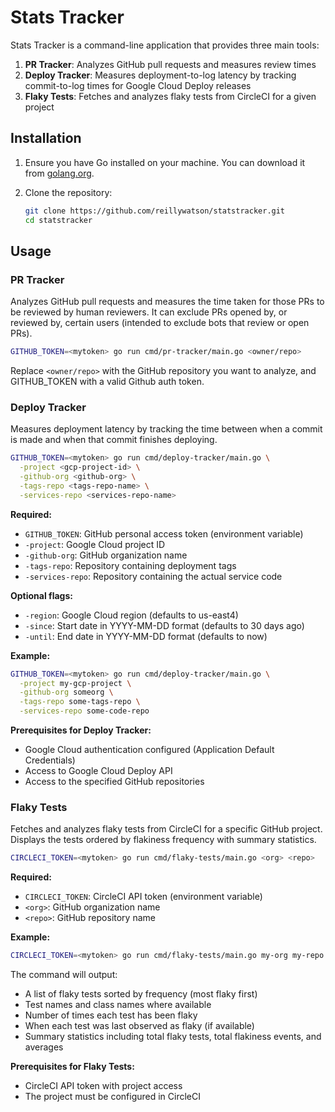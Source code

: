# Stats Tracker

Stats Tracker is a command-line application that provides three main tools:

1. **PR Tracker**: Analyzes GitHub pull requests and measures review times
2. **Deploy Tracker**: Measures deployment-to-log latency by tracking commit-to-log times for Google Cloud Deploy releases
3. **Flaky Tests**: Fetches and analyzes flaky tests from CircleCI for a given project

## Installation

1. Ensure you have Go installed on your machine. You can download it from [golang.org](https://golang.org/dl/).
2. Clone the repository:

   ```bash
   git clone https://github.com/reillywatson/statstracker.git
   cd statstracker
   ```

## Usage

### PR Tracker

Analyzes GitHub pull requests and measures the time taken for those PRs to be reviewed by human reviewers. It can exclude PRs opened by, or reviewed by, certain users (intended to exclude bots that review or open PRs).

```bash
GITHUB_TOKEN=<mytoken> go run cmd/pr-tracker/main.go <owner/repo>
```

Replace `<owner/repo>` with the GitHub repository you want to analyze, and GITHUB_TOKEN with a valid Github auth token.

### Deploy Tracker

Measures deployment latency by tracking the time between when a commit is made and when that commit finishes deploying.

```bash
GITHUB_TOKEN=<mytoken> go run cmd/deploy-tracker/main.go \
  -project <gcp-project-id> \
  -github-org <github-org> \
  -tags-repo <tags-repo-name> \
  -services-repo <services-repo-name>
```

**Required:**
- `GITHUB_TOKEN`: GitHub personal access token (environment variable)
- `-project`: Google Cloud project ID
- `-github-org`: GitHub organization name
- `-tags-repo`: Repository containing deployment tags
- `-services-repo`: Repository containing the actual service code

**Optional flags:**
- `-region`: Google Cloud region (defaults to us-east4)
- `-since`: Start date in YYYY-MM-DD format (defaults to 30 days ago)
- `-until`: End date in YYYY-MM-DD format (defaults to now)

**Example:**
```bash
GITHUB_TOKEN=<mytoken> go run cmd/deploy-tracker/main.go \
  -project my-gcp-project \
  -github-org someorg \
  -tags-repo some-tags-repo \
  -services-repo some-code-repo
```

**Prerequisites for Deploy Tracker:**
- Google Cloud authentication configured (Application Default Credentials)
- Access to Google Cloud Deploy API
- Access to the specified GitHub repositories

### Flaky Tests

Fetches and analyzes flaky tests from CircleCI for a specific GitHub project. Displays the tests ordered by flakiness frequency with summary statistics.

```bash
CIRCLECI_TOKEN=<mytoken> go run cmd/flaky-tests/main.go <org> <repo>
```

**Required:**
- `CIRCLECI_TOKEN`: CircleCI API token (environment variable)
- `<org>`: GitHub organization name
- `<repo>`: GitHub repository name

**Example:**
```bash
CIRCLECI_TOKEN=<mytoken> go run cmd/flaky-tests/main.go my-org my-repo
```

The command will output:
- A list of flaky tests sorted by frequency (most flaky first)
- Test names and class names where available
- Number of times each test has been flaky
- When each test was last observed as flaky (if available)
- Summary statistics including total flaky tests, total flakiness events, and averages

**Prerequisites for Flaky Tests:**
- CircleCI API token with project access
- The project must be configured in CircleCI
